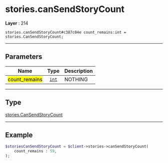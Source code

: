 # stories.canSendStoryCount

**Layer** : 214

```tl
stories.canSendStoryCount#c387c04e count_remains:int = stories.CanSendStoryCount;
```

---

## Parameters

| Name | Type | Description |
| :---: | :---: | :--- |
| <mark>count_remains</mark> | [`int`](type/int) | NOTHING |

---

## Type

[stories.CanSendStoryCount](type/stories.CanSendStoryCount)

---

## Example

```php
$storiesCanSendStoryCount = $client->stories->canSendStoryCount(
	count_remains : 59,
);
```